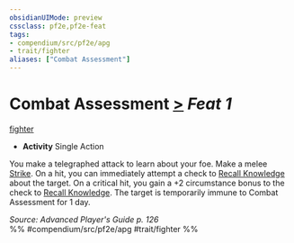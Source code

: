 ```yaml
---
obsidianUIMode: preview
cssclass: pf2e,pf2e-feat
tags:
- compendium/src/pf2e/apg
- trait/fighter
aliases: ["Combat Assessment"]
---
```

# Combat Assessment  [>](../../rules/core-rulebook/chapter-9-playing-the-game.md#Actions "Single Action") *Feat 1*  
[fighter](../../rules/traits/fighter.md)  

- **Activity** Single Action

You make a telegraphed attack to learn about your foe. Make a melee [Strike](../../rules/actions/strike.md). On a hit, you can immediately attempt a check to [Recall Knowledge](../../rules/actions/recall-knowledge.md) about the target. On a critical hit, you gain a +2 circumstance bonus to the check to [Recall Knowledge](../../rules/actions/recall-knowledge.md). The target is temporarily immune to Combat Assessment for 1 day.

*Source: Advanced Player's Guide p. 126*  
%% #compendium/src/pf2e/apg #trait/fighter %%